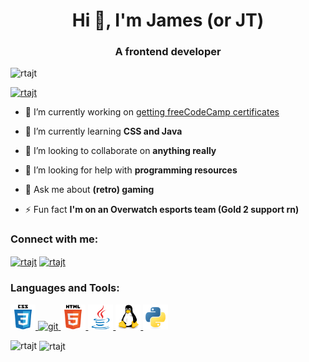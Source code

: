 <h1 align="center">Hi 👋, I'm James (or JT)</h1>
<h3 align="center">A frontend developer</h3>

<p align="left"> <img src="https://komarev.com/ghpvc/?username=rtajt&label=Profile%20views&color=0e75b6&style=flat" alt="rtajt" /> </p>

<p align="left"> <a href="https://github.com/ryo-ma/github-profile-trophy"><img src="https://github-profile-trophy.vercel.app/?username=rtajt&theme=gruvbox" alt="rtajt" /></a> </p>

- 🔭 I’m currently working on [getting freeCodeCamp certificates](https://www.freecodecamp.org/)

- 🌱 I’m currently learning **CSS and Java**

- 👯 I’m looking to collaborate on **anything really**

- 🤝 I’m looking for help with **programming resources**

- 💬 Ask me about **(retro) gaming**

- ⚡ Fun fact **I'm on an Overwatch esports team (Gold 2 support rn)**

<h3 align="left">Connect with me:</h3>
<p align="left">
<a href="https://dev.to/rtajt" target="blank"><img align="center" src="https://raw.githubusercontent.com/rahuldkjain/github-profile-readme-generator/master/src/images/icons/Social/devto.svg" alt="rtajt" height="30" width="40" /></a>
<a href="https://www.youtube.com/c/rtajt" target="blank"><img align="center" src="https://raw.githubusercontent.com/rahuldkjain/github-profile-readme-generator/master/src/images/icons/Social/youtube.svg" alt="rtajt" height="30" width="40" /></a>
</p>

<h3 align="left">Languages and Tools:</h3>
<p align="left"> <a href="https://www.w3schools.com/css/" target="_blank" rel="noreferrer"> <img src="https://raw.githubusercontent.com/devicons/devicon/master/icons/css3/css3-original-wordmark.svg" alt="css3" width="40" height="40"/> </a> <a href="https://git-scm.com/" target="_blank" rel="noreferrer"> <img src="https://www.vectorlogo.zone/logos/git-scm/git-scm-icon.svg" alt="git" width="40" height="40"/> </a> <a href="https://www.w3.org/html/" target="_blank" rel="noreferrer"> <img src="https://raw.githubusercontent.com/devicons/devicon/master/icons/html5/html5-original-wordmark.svg" alt="html5" width="40" height="40"/> </a>  <a href="https://www.java.com" target="_blank" rel="noreferrer"> <img src="https://raw.githubusercontent.com/devicons/devicon/master/icons/java/java-original.svg" alt="java" width="40" height="40"/> </a><a href="https://www.linux.org/" target="_blank" rel="noreferrer"> <img src="https://raw.githubusercontent.com/devicons/devicon/master/icons/linux/linux-original.svg" alt="linux" width="40" height="40"/> </a> <a href="https://www.python.org" target="_blank" rel="noreferrer"> <img src="https://raw.githubusercontent.com/devicons/devicon/master/icons/python/python-original.svg" alt="python" width="40" height="40"/> </a> </p>

<p><img align="left" src="https://github-readme-stats.vercel.app/api/top-langs?username=rtajt&show_icons=true&locale=en&layout=compact&theme=gruvbox" alt="rtajt" /></p>

<p>&nbsp;<img align="center" src="https://github-readme-stats.vercel.app/api?username=rtajt&show_icons=true&locale=en&theme=gruvbox" alt="rtajt" /></p>

